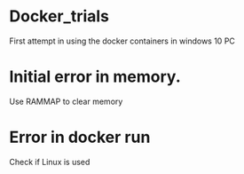 # Docker_trials
First attempt in using the docker containers in windows 10 PC

# Initial error in memory.
Use RAMMAP to clear memory

# Error in docker run
Check if Linux is used
